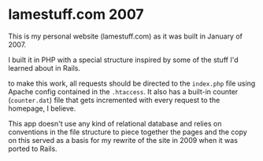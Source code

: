 # lamestuff.com 2007

This is my personal website (lamestuff.com) as it was built in January of 2007.

I built it in PHP with a special structure inspired by some of the stuff I'd learned about in Rails.

to make this work, all requests should be directed to the `index.php` file using Apache config contained in
the `.htaccess`. It also has a built-in counter (`counter.dat`) file that gets incremented with every request
to the homepage, I believe.

This app doesn't use any kind of relational database and relies on conventions in the file structure to piece
together the pages and the copy on this served as a basis for my rewrite of the site in 2009 when it was
ported to Rails.
